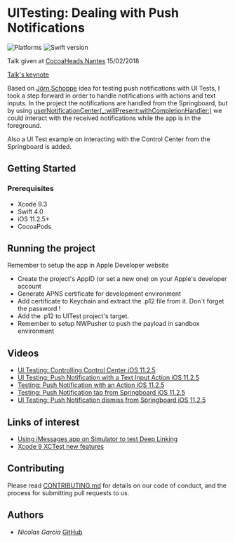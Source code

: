 # UITesting: Dealing with Push Notifications

![Platforms](https://img.shields.io/badge/platform-iOS-blue.svg)
![Swift version](https://img.shields.io/badge/swift-4.0-blue.svg)

Talk given at [CocoaHeads Nantes](https://www.meetup.com/fr-FR/CocoaHeads-Nantes/) 15/02/2018

[Talk's keynote](https://speakerdeck.com/nicoonguitar/ui-testing-dealing-with-push-notifications)

Based on [Jörn Schoppe](http://www.pixeldock.com/blog/testing-push-notifications-with-xcode-uitests/) 
idea for testing push notifications with UI Tests, 
I took a step forward in order to handle notifications with actions and text inputs. 
In the project the notifications are handled from the Springboard, but by using 
[userNotificationCenter(_:willPresent:withCompletionHandler:)](https://developer.apple.com/documentation/usernotifications/unusernotificationcenterdelegate/1649518-usernotificationcenter)
we could interact with the received notifications while the app is in the foreground.

Also a UI Test example on interacting with the Control Center from the Springboard is added.

## Getting Started

### Prerequisites

- Xcode 9.3
- Swift 4.0
- iOS 11.2.5+
- CocoaPods

## Running the project
Remember to setup the app in Apple Developer website

* Create the project's AppID (or set a new one) on your Apple's developer account 
* Generate APNS certificate for development environment 
* Add certificate to Keychain and extract the .p12 file from it. Don´t forget the password !
* Add the .p12 to UITest project's target.
* Remember to setup NWPusher to push the payload in sandbox environment

## Videos

* [UI Testing: Controlling Control Center iOS 11.2.5](https://youtu.be/BTf53VsqnpE)
* [UI Testing: Push Notification with a Text Input Action iOS 11.2.5](https://youtu.be/sdm8101hjXUUI)
* [Testing: Push Notification with an Action iOS 11.2.5](https://youtu.be/TUn2HcCgeYcUI)
* [Testing: Push Notification tap from Springboard iOS 11.2.5](https://youtu.be/gbKuLK5chpU)
* [UI Testing: Push Notification dismiss from Springboard iOS 11.2.5](https://youtu.be/mZ_dv0e7274)
 
 
 ## Links of interest
 
 * [Using iMessages app on Simulator to test Deep Linking](https://blog.branch.io/ui-testing-universal-links-in-xcode-9/)
 * [Xcode 9 XCTest new features](https://medium.com/xcblog/hands-on-xcuitest-features-with-xcode-9-eb4d00be2781)

## Contributing

Please read [CONTRIBUTING.md](https://gist.github.com/PurpleBooth/b24679402957c63ec426) for details on our code of conduct, and the process for submitting pull requests to us.

## Authors

- *Nicolas Garcia* [GitHub](https://github.com/nigarcia88)

